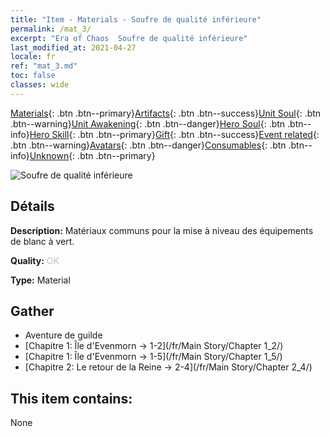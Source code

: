 ```yaml
---
title: "Item - Materials - Soufre de qualité inférieure"
permalink: /mat_3/
excerpt: "Era of Chaos  Soufre de qualité inférieure"
last_modified_at: 2021-04-27
locale: fr
ref: "mat_3.md"
toc: false
classes: wide
---
```

 [Materials](/ItemsFR/){: .btn .btn--primary}[Artifacts](/ItemsFR/Artifacts/){: .btn .btn--success}[Unit Soul](/ItemsFR/UnitSoul/){: .btn .btn--warning}[Unit Awakening](/ItemsFR/UnitAwakening/){: .btn .btn--danger}[Hero Soul](/ItemsFR/HeroSoul/){: .btn .btn--info}[Hero Skill](/ItemsFR/HeroSkill/){: .btn .btn--primary}[Gift](/ItemsFR/Gift/){: .btn .btn--success}[Event related](/ItemsFR/Events/){: .btn .btn--warning}[Avatars](/ItemsFR/Avatars/){: .btn .btn--danger}[Consumables](/ItemsFR/Consumables/){: .btn .btn--info}[Unknown](/ItemsFR/Unknown/){: .btn .btn--primary}

 ![Soufre de qualité inférieure](/images/t/i_cailiao_liuhuang1.png)

## Détails
 **Description:** Matériaux communs pour la mise à niveau des équipements de blanc à vert.

 **Quality:** <span style="color: #C0C0C0">OK</span>

 **Type:** Material

## Gather

*    Aventure de guilde 
*    [Chapitre 1: Île d'Evenmorn -> 1-2](/fr/Main Story/Chapter 1_2/) 
*    [Chapitre 1: Île d'Evenmorn -> 1-5](/fr/Main Story/Chapter 1_5/) 
*    [Chapitre 2: Le retour de la Reine -> 2-4](/fr/Main Story/Chapter 2_4/) 

## This item contains:

  None

